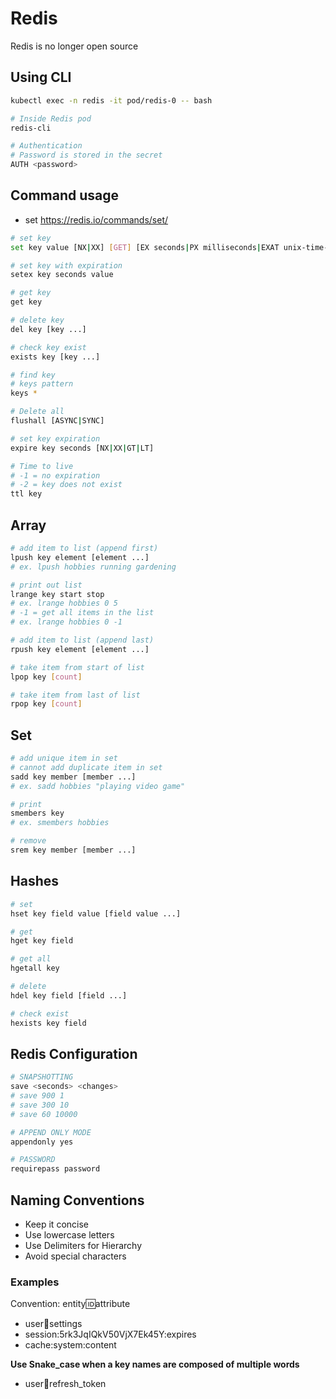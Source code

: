 # Redis
Redis is no longer open source

## Using CLI
``` bash
kubectl exec -n redis -it pod/redis-0 -- bash

# Inside Redis pod
redis-cli

# Authentication
# Password is stored in the secret
AUTH <password>
```

## Command usage
- set https://redis.io/commands/set/
``` bash
# set key
set key value [NX|XX] [GET] [EX seconds|PX milliseconds|EXAT unix-time-seconds|PXAT unix-time-milliseconds|KEEPTTL]

# set key with expiration
setex key seconds value

# get key
get key

# delete key
del key [key ...]

# check key exist
exists key [key ...]

# find key
# keys pattern
keys *

# Delete all
flushall [ASYNC|SYNC]

# set key expiration
expire key seconds [NX|XX|GT|LT]

# Time to live
# -1 = no expiration
# -2 = key does not exist
ttl key
```

## Array
``` bash
# add item to list (append first)
lpush key element [element ...]
# ex. lpush hobbies running gardening

# print out list
lrange key start stop
# ex. lrange hobbies 0 5
# -1 = get all items in the list
# ex. lrange hobbies 0 -1

# add item to list (append last)
rpush key element [element ...]

# take item from start of list
lpop key [count]

# take item from last of list
rpop key [count]
```

## Set
``` bash
# add unique item in set
# cannot add duplicate item in set
sadd key member [member ...]
# ex. sadd hobbies "playing video game"

# print
smembers key
# ex. smembers hobbies

# remove
srem key member [member ...]
```

## Hashes
``` bash
# set
hset key field value [field value ...]

# get
hget key field

# get all
hgetall key

# delete
hdel key field [field ...]

# check exist
hexists key field
```

## Redis Configuration
``` bash
# SNAPSHOTTING
save <seconds> <changes>
# save 900 1
# save 300 10
# save 60 10000

# APPEND ONLY MODE
appendonly yes

# PASSWORD
requirepass password
```

## Naming Conventions
- Keep it concise
- Use lowercase letters
- Use Delimiters for Hierarchy
- Avoid special characters

### Examples
Convention: entity:id:attribute
- user:100:settings
- session:5rk3JqIQkV50VjX7Ek45Y:expires
- cache:system:content

**Use Snake_case when a key names are composed of multiple words**
- user:100:refresh_token